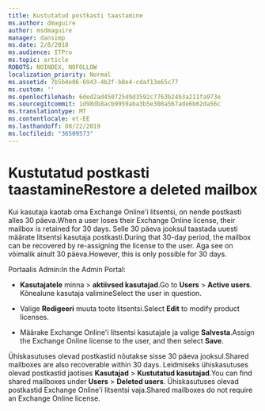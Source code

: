 ```yaml
---
title: Kustutatud postkasti taastamine
ms.author: dmaguire
author: msdmaguire
manager: dansimp
ms.date: 2/8/2018
ms.audience: ITPro
ms.topic: article
ROBOTS: NOINDEX, NOFOLLOW
localization_priority: Normal
ms.assetid: 7b5b4e06-6943-4b2f-b8e4-cdaf13e65c77
ms.custom: ''
ms.openlocfilehash: 6ded2ad450725d9d3592c7763b24b3a211fa973e
ms.sourcegitcommit: 1d98db8acb9959aba3b5e308a567ade6b62da56c
ms.translationtype: MT
ms.contentlocale: et-EE
ms.lasthandoff: 08/22/2019
ms.locfileid: "36509573"
---
```

# <a name="restore-a-deleted-mailbox"></a><span data-ttu-id="7a2f2-102">Kustutatud postkasti taastamine</span><span class="sxs-lookup"><span data-stu-id="7a2f2-102">Restore a deleted mailbox</span></span>

<span data-ttu-id="7a2f2-103">Kui kasutaja kaotab oma Exchange Online'i litsentsi, on nende postkasti alles 30 päeva.</span><span class="sxs-lookup"><span data-stu-id="7a2f2-103">When a user loses their Exchange Online license, their mailbox is retained for 30 days.</span></span> <span data-ttu-id="7a2f2-104">Selle 30 päeva jooksul taastada uuesti määrate litsentsi kasutaja postkasti.</span><span class="sxs-lookup"><span data-stu-id="7a2f2-104">During that 30-day period, the mailbox can be recovered by re-assigning the license to the user.</span></span> <span data-ttu-id="7a2f2-105">Aga see on võimalik ainult 30 päeva.</span><span class="sxs-lookup"><span data-stu-id="7a2f2-105">However, this is only possible for 30 days.</span></span>
  
<span data-ttu-id="7a2f2-106">Portaalis Admin:</span><span class="sxs-lookup"><span data-stu-id="7a2f2-106">In the Admin Portal:</span></span>
  
- <span data-ttu-id="7a2f2-107">**Kasutajatele** minna \> **aktiivsed kasutajad**.</span><span class="sxs-lookup"><span data-stu-id="7a2f2-107">Go to **Users** \> **Active users**.</span></span> <span data-ttu-id="7a2f2-108">Kõnealune kasutaja valimine</span><span class="sxs-lookup"><span data-stu-id="7a2f2-108">Select the user in question.</span></span>

- <span data-ttu-id="7a2f2-109">Valige **Redigeeri** muuta toote litsentsi.</span><span class="sxs-lookup"><span data-stu-id="7a2f2-109">Select **Edit** to modify product licenses.</span></span>

- <span data-ttu-id="7a2f2-110">Määrake Exchange Online'i litsentsi kasutajale ja valige **Salvesta**.</span><span class="sxs-lookup"><span data-stu-id="7a2f2-110">Assign the Exchange Online license to the user, and then select **Save**.</span></span>

<span data-ttu-id="7a2f2-111">Ühiskasutuses olevad postkastid nõutakse sisse 30 päeva jooksul.</span><span class="sxs-lookup"><span data-stu-id="7a2f2-111">Shared mailboxes are also recoverable within 30 days.</span></span> <span data-ttu-id="7a2f2-112">Leidmiseks ühiskasutuses olevad postkastid jaotises **Kasutajad** \> **Kustutatud kasutajad**.</span><span class="sxs-lookup"><span data-stu-id="7a2f2-112">You can find shared mailboxes under **Users** \> **Deleted users**.</span></span> <span data-ttu-id="7a2f2-113">Ühiskasutuses olevad postkastid Exchange Online'i litsentsi vaja.</span><span class="sxs-lookup"><span data-stu-id="7a2f2-113">Shared mailboxes do not require an Exchange Online license.</span></span>
  